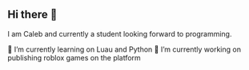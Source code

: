 ## Hi there 👋

I am Caleb and currently a student looking forward to programming.

🌱 I’m currently learning on Luau and Python
🔭 I’m currently working on publishing roblox games on the platform
<!--
**1barrier/1barrier** is a ✨ _special_ ✨ repository because its `README.md` (this file) appears on your GitHub profile.

Here are some ideas to get you started:

- 🔭 I’m currently working on ...
- 🌱 I’m currently learning ...
- 👯 I’m looking to collaborate on ...
- 🤔 I’m looking for help with ...
- 💬 Ask me about ...
- 📫 How to reach me: ...
- 😄 Pronouns: ...
- ⚡ Fun fact: ...
-->
